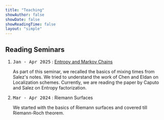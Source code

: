 ```yaml
---
title: "Teaching"
showAuthor: false
showDate: false
showReadingTime: false
layout: "simple"
---
```



## Reading Seminars

1. <kbd>Jan - Apr 2025</kbd> : [Entropy and Markov Chains](https://sites.google.com/view/entropymc/home?authuser=0)

    As part of this seminar, we recalled the basics of mixing times from Salez's notes. We tried to understand the work of Chen and Eldan on Localization schemes. Currently, we are reading the paper by Caputo and Salez on Entropy factorization.

2. <kbd>Mar - Apr 2024</kbd> : Riemann Surfaces

    We started with the basics of Riemann surfaces and covered till Riemann-Roch theorem.